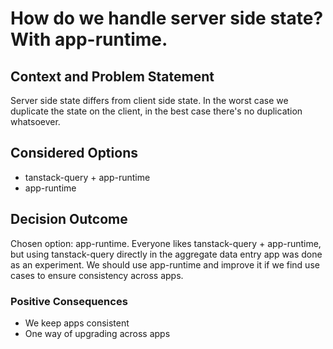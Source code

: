 # How do we handle server side state? With app-runtime.

## Context and Problem Statement

Server side state differs from client side state. In the worst case we
duplicate the state on the client, in the best case there's no duplication
whatsoever.

## Considered Options

* tanstack-query + app-runtime
* app-runtime

## Decision Outcome

Chosen option: app-runtime.
Everyone likes tanstack-query + app-runtime, but using tanstack-query directly
in the aggregate data entry app was done as an experiment. We should use
app-runtime and improve it if we find use cases to ensure consistency across
apps.

### Positive Consequences

* We keep apps consistent
* One way of upgrading across apps

